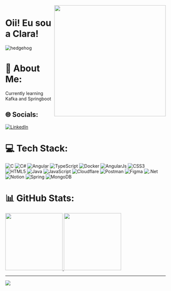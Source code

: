 


<img align="right" src="https://user-images.githubusercontent.com/83125929/123564771-063fb400-d791-11eb-8733-0e2e1b65dbe0.png" style="width:350px; height:350px; border: 50px; max-width:100%;">

# Oii! Eu sou a Clara! 
![hedgehog](https://user-images.githubusercontent.com/61317250/118311580-7ab2e200-b4c6-11eb-98f5-0495e8e5a7cc.gif)
<br>
# 💫 About Me:
Currently learning Kafka and Springboot


## 🌐 Socials:
[![LinkedIn](https://img.shields.io/badge/LinkedIn-%230077B5.svg?logo=linkedin&logoColor=white)](https://linkedin.com/in/clarammenezes) 

# 💻 Tech Stack:
![C](https://img.shields.io/badge/c-%2300599C.svg?style=for-the-badge&logo=c&logoColor=white) ![C#](https://img.shields.io/badge/c%23-%23239120.svg?style=for-the-badge&logo=c-sharp&logoColor=white) ![Angular](https://img.shields.io/badge/Angular-DD0031?style=for-the-badge&logo=angular&logoColor=white) ![TypeScript](https://img.shields.io/badge/typescript-%23007ACC.svg?style=for-the-badge&logo=typescript&logoColor=white) ![Docker](https://img.shields.io/badge/Docker-2CA5E0?style=for-the-badge&logo=docker&logoColor=white) ![AngularJs](https://img.shields.io/badge/AngularJS-E23237?style=for-the-badge&logo=angularjs&logoColor=white) ![CSS3](https://img.shields.io/badge/css3-%231572B6.svg?style=for-the-badge&logo=css3&logoColor=white) ![HTML5](https://img.shields.io/badge/html5-%23E34F26.svg?style=for-the-badge&logo=html5&logoColor=white) ![Java](https://img.shields.io/badge/java-%23ED8B00.svg?style=for-the-badge&logo=java&logoColor=white) ![JavaScript](https://img.shields.io/badge/javascript-%23323330.svg?style=for-the-badge&logo=javascript&logoColor=%23F7DF1E) ![Cloudflare](https://img.shields.io/badge/Cloudflare-F38020?style=for-the-badge&logo=Cloudflare&logoColor=white) ![Postman](https://img.shields.io/badge/Postman-FF6C37?style=for-the-badge&logo=Postman&logoColor=white) 	![Figma](https://img.shields.io/badge/figma-%23F24E1E.svg?style=for-the-badge&logo=figma&logoColor=white) ![.Net](https://img.shields.io/badge/.NET-5C2D91?style=for-the-badge&logo=.net&logoColor=white) ![Notion](https://img.shields.io/badge/Notion-%23000000.svg?style=for-the-badge&logo=notion&logoColor=white) ![Spring](https://img.shields.io/badge/spring-%236DB33F.svg?style=for-the-badge&logo=spring&logoColor=white) ![MongoDB](https://img.shields.io/badge/MongoDB-%234ea94b.svg?style=for-the-badge&logo=mongodb&logoColor=white)
# 📊 GitHub Stats:


<div align="left">
  <a href="https://github.com/clarammenezes">

  <img height="180em" src="https://github-readme-stats.vercel.app/api?username=clarammenezes&show_icons=true&theme=onedark&hide_border=false&include_all_commits=true&count_private=true"/>
  <img height="180em" src="https://github-readme-stats.vercel.app/api/top-langs/?username=clarammenezes&layout=compact&langs_count=7&theme=onedark&count_private=true"/>
</div>


---

[![](https://visitcount.itsvg.in/api?id=clarammenezes&icon=3&color=4)](https://visitcount.itsvg.in)

<!-- Proudly created with GPRM ( https://gprm.itsvg.in ) -->
